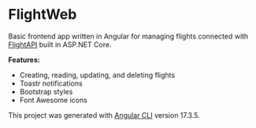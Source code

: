 # FlightWeb

Basic frontend app written in Angular for managing flights connected with [FlightAPI](https://github.com/Timek12/FlightAPI) built in ASP.NET Core.

**Features:**
- Creating, reading, updating, and deleting flights
- Toastr notifications
- Bootstrap styles
- Font Awesome icons

This project was generated with [Angular CLI](https://github.com/angular/angular-cli) version 17.3.5.
